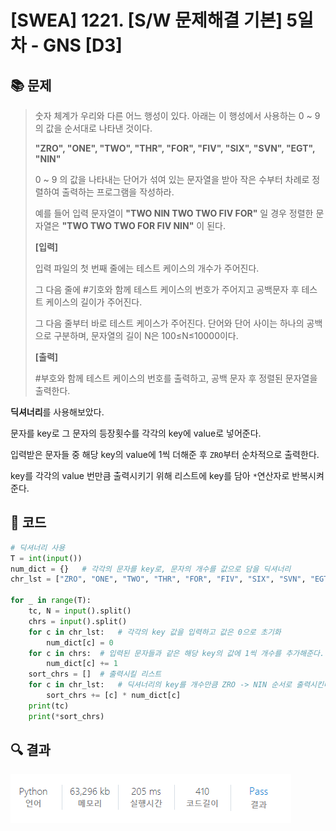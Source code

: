 # [SWEA] 1221. [S/W 문제해결 기본] 5일차 - GNS [D3]

## 📚 문제

> 숫자 체계가 우리와 다른 어느 행성이 있다. 아래는 이 행성에서 사용하는 0 ~ 9의 값을 순서대로 나타낸 것이다.
>
> **"ZRO", "ONE", "TWO", "THR", "FOR", "FIV", "SIX", "SVN", "EGT", "NIN"**
>
> 0 ~ 9 의 값을 나타내는 단어가 섞여 있는 문자열을 받아 작은 수부터 차례로 정렬하여 출력하는 프로그램을 작성하라.
>
> 예를 들어 입력 문자열이 **"TWO NIN TWO TWO FIV FOR"** 일 경우 정렬한 문자열은 **"TWO TWO TWO FOR FIV NIN"** 이 된다.
>
> **[입력]**
>
> 입력 파일의 첫 번째 줄에는 테스트 케이스의 개수가 주어진다.
>
> 그 다음 줄에 #기호와 함께 테스트 케이스의 번호가 주어지고 공백문자 후 테스트 케이스의 길이가 주어진다.
>
> 그 다음 줄부터 바로 테스트 케이스가 주어진다. 단어와 단어 사이는 하나의 공백으로 구분하며, 문자열의 길이 N은 100≤N≤10000이다.
>
> **[출력]**
>
> \#부호와 함께 테스트 케이스의 번호를 출력하고, 공백 문자 후 정렬된 문자열을 출력한다.

**딕셔너리**를 사용해보았다.

문자를 key로 그 문자의 등장횟수를 각각의 key에 value로 넣어준다.

입력받은 문자들 중 해당 key의 value에 1씩 더해준 후 `ZRO`부터 순차적으로 출력한다.

key를 각각의 value 번만큼 출력시키기 위해 리스트에 key를 담아 `*`연산자로 반복시켜준다.

## 📒 코드

```python
# 딕셔너리 사용
T = int(input())
num_dict = {}   # 각각의 문자를 key로, 문자의 개수를 값으로 담을 딕셔너리
chr_lst = ["ZRO", "ONE", "TWO", "THR", "FOR", "FIV", "SIX", "SVN", "EGT", "NIN"]

for _ in range(T):
    tc, N = input().split()
    chrs = input().split()
    for c in chr_lst:   # 각각의 key 값을 입력하고 값은 0으로 초기화
        num_dict[c] = 0
    for c in chrs:  # 입력된 문자들과 같은 해당 key의 값에 1씩 개수를 추가해준다.
        num_dict[c] += 1
    sort_chrs = []  # 출력시킬 리스트
    for c in chr_lst:   # 딕셔너리의 key를 개수만큼 ZRO -> NIN 순서로 출력시킨다.
        sort_chrs += [c] * num_dict[c]
    print(tc)
    print(*sort_chrs)
```

## 🔍 결과

![image-20220216213921260](README.assets/image-20220216213921260.png)